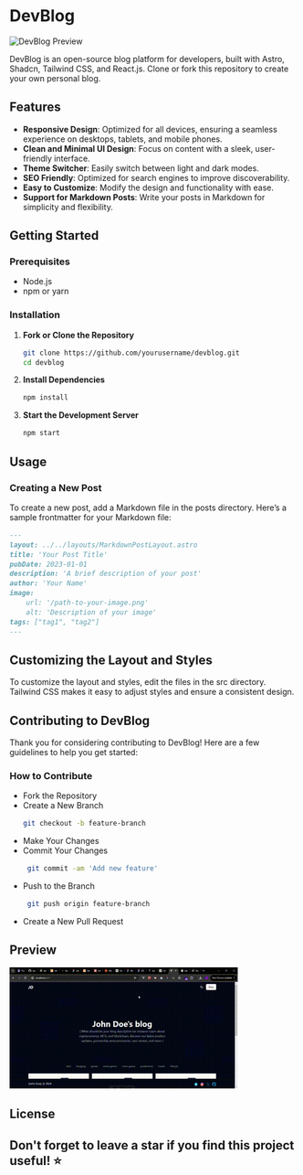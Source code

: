 # DevBlog

![DevBlog Preview](https://github.com/IsraelChidera/DevBlog/dev-blog-gif.gif) 

DevBlog is an open-source blog platform for developers, built with Astro, Shadcn, Tailwind CSS, and React.js. Clone or fork this repository to create your own personal blog.

## Features

- **Responsive Design**: Optimized for all devices, ensuring a seamless experience on desktops, tablets, and mobile phones.
- **Clean and Minimal UI Design**: Focus on content with a sleek, user-friendly interface.
- **Theme Switcher**: Easily switch between light and dark modes.
- **SEO Friendly**: Optimized for search engines to improve discoverability.
- **Easy to Customize**: Modify the design and functionality with ease.
- **Support for Markdown Posts**: Write your posts in Markdown for simplicity and flexibility.

## Getting Started

### Prerequisites

- Node.js
- npm or yarn

### Installation

1. **Fork or Clone the Repository**
   ```bash
   git clone https://github.com/yourusername/devblog.git
   cd devblog
   ```
2. **Install Dependencies**
   ```bash
   npm install
   ```
3. **Start the Development Server**
   ```bash
   npm start
   ```

## Usage
### Creating a New Post
To create a new post, add a Markdown file in the posts directory. Here’s a sample frontmatter for your Markdown file:
   ```markdown
   ---
   layout: ../../layouts/MarkdownPostLayout.astro
   title: 'Your Post Title'
   pubDate: 2023-01-01
   description: 'A brief description of your post'
   author: 'Your Name'
   image:
       url: '/path-to-your-image.png'
       alt: 'Description of your image'
   tags: ["tag1", "tag2"]
   ---
   ```
## Customizing the Layout and Styles
To customize the layout and styles, edit the files in the src directory. Tailwind CSS makes it easy to adjust styles and ensure a consistent design.

## Contributing to DevBlog
Thank you for considering contributing to DevBlog! Here are a few guidelines to help you get started:

### How to Contribute
- Fork the Repository
- Create a New Branch
  ```bash
  git checkout -b feature-branch
  ```
- Make Your Changes
- Commit Your Changes
  ```bash
   git commit -am 'Add new feature'
  ```
- Push to the Branch
  ```bash
   git push origin feature-branch
  ```
- Create a New Pull Request

## Preview
![DevBlog Preview](/dev-blog-gif.gif) 

## License


## Don't forget to leave a star if you find this project useful! ⭐️
